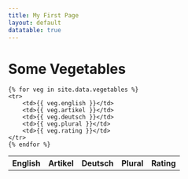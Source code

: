 ```yaml
---
title: My First Page
layout: default
datatable: true
---
```


# Some Vegetables

<div class="datatable-begin"></div>
<table>
    <tr>
        <th>English</th>
        <th>Artikel</th>
        <th>Deutsch</th>
        <th>Plural</th>
        <th>Rating</th>
    </tr>

    {% for veg in site.data.vegetables %}
    <tr>
        <td>{{ veg.english }}</td>
        <td>{{ veg.artikel }}</td>
        <td>{{ veg.deutsch }}</td>
        <td>{{ veg.plural }}</td>
        <td>{{ veg.rating }}</td>
    </tr>
    {% endfor %}
</table>
<div class="datatable-end"></div>
